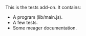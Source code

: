 This is the tests add-on.  It contains:

* A program (lib/main.js).
* A few tests.
* Some meager documentation.

